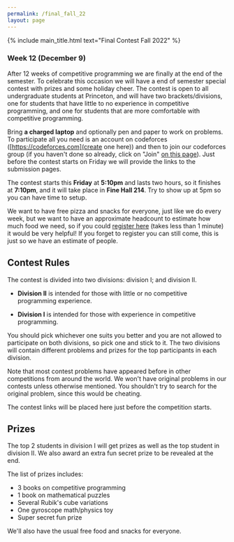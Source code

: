 ```yaml
---
permalink: /final_fall_22
layout: page
---
```


{% include main_title.html text="Final Contest Fall 2022" %}

### Week 12 (December 9)

After 12 weeks of competitive programming we are finally at the end of
the semester. To celebrate this occasion we will have a end of
semester special contest with prizes and some holiday cheer. The
contest is open to all undergraduate students at Princeton, and will
have two brackets/divisions, one for students that have little to no
experience in competitive programming, and one for students that are
more comfortable with competitive programming.

Bring **a charged laptop** and optionally pen and paper to work on
problems. To participate all you need is an account on codeforces
([https://codeforces.com](create one here)) and then to join our
codeforces group (if you haven't done so already, click on "Join" [on
this page](https://codeforces.com/group/hNnRWqFua0/contests)). Just
before the contest starts on Friday we will provide the links to the
submission pages.

The contest starts this **Friday** at **5:10pm** and lasts two hours,
so it finishes at **7:10pm**, and it will take place in **Fine Hall
214**. Try to show up at 5pm so you can have time to setup.

We want to have free pizza and snacks for everyone, just like we do
every week, but we want to have an approximate headcount to estimate
how much food we need, so if you could [register
here](https://forms.gle/U13UQextVdcAyotE8) (takes less than 1 minute)
it would be very helpful! If you forget to register you can still
come, this is just so we have an estimate of people.

## Contest Rules

The contest is divided into two divisions: division I; and division
II.

 * **Division II** is intended for those with little or no
   competitive programming experience.

 * **Division I** is intended for those with experience in
     competitive programming.

You should pick whichever one suits you better and you are not allowed
to participate on both divisions, so pick one and stick to it. The two
divisions will contain different problems and prizes for the top
participants in each division.

Note that most contest problems have appeared before in other
competitions from around the world. We won't have original problems in
our contests unless otherwise mentioned. You shouldn't try to search
for the original problem, since this would be cheating.

The contest links will be placed here just before the competition
starts.

## Prizes

The top 2 students in division I will get prizes as well as the top
student in division II. We also award an extra fun secret prize to be
revealed at the end.

The list of prizes includes:

 * 3 books on competitive programming
 * 1 book on mathematical puzzles
 * Several Rubik's cube variations
 * One gyroscope math/physics toy
 * Super secret fun prize

We'll also have the usual free food and snacks for everyone.